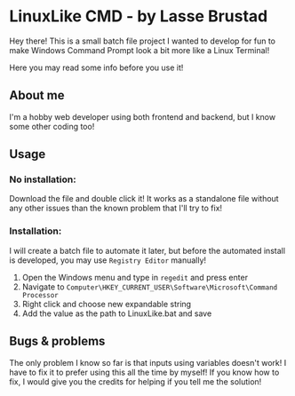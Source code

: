 # LinuxLike CMD - by Lasse Brustad

Hey there! This is a small batch file project I wanted to develop for fun to make Windows Command Prompt look a bit more like a Linux Terminal!

Here you may read some info before you use it!

## About me

I'm a hobby web developer using both frontend and backend, but I know some other coding too!

## Usage

### No installation:

Download the file and double click it! It works as a standalone file without any other issues than the known problem that I'll try to fix!

### Installation:

I will create a batch file to automate it later, but before the automated install is developed, you may use `Registry Editor` manually!

1) Open the Windows menu and type in `regedit` and press enter
2) Navigate to `Computer\HKEY_CURRENT_USER\Software\Microsoft\Command Processor`
3) Right click and choose new expandable string
4) Add the value as the path to LinuxLike.bat and save

## Bugs & problems

The only problem I know so far is that inputs using variables doesn't work! I have to fix it to prefer using this all the time by myself! If you know how to fix, I would give you the credits for helping if you tell me the solution!
